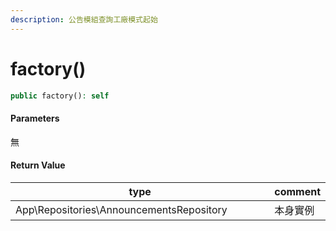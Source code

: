 ```yaml
---
description: 公告模組查詢工廠模式起始
---
```


# factory()

```php
public factory(): self
```

#### Parameters

無

#### **Return Value**

<table><thead><tr><th width="400">type</th><th>comment</th></tr></thead><tbody><tr><td>App\Repositories\AnnouncementsRepository</td><td>本身實例</td></tr></tbody></table>
